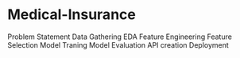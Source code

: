 # Medical-Insurance

Problem Statement
Data Gathering
EDA
Feature Engineering
Feature Selection
Model Traning
Model Evaluation
API creation
Deployment

